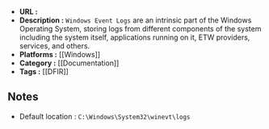 - **URL :** 
- **Description :** `Windows Event Logs` are an intrinsic part of the Windows Operating System, storing logs from different components of the system including the system itself, applications running on it, ETW providers, services, and others.
- **Platforms :** [[Windows]]
- **Category :** [[Documentation]]
- **Tags :** [[DFIR]]

## Notes

- Default location : `C:\Windows\System32\winevt\logs`